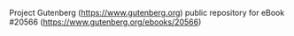 Project Gutenberg (https://www.gutenberg.org) public repository for eBook #20566 (https://www.gutenberg.org/ebooks/20566)
